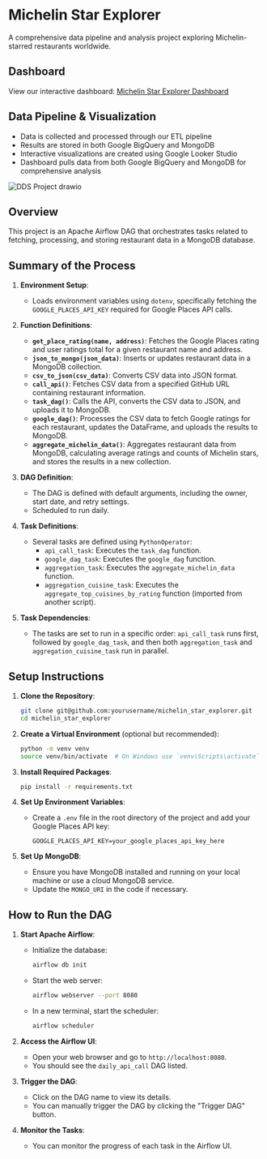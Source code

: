 # Michelin Star Explorer

A comprehensive data pipeline and analysis project exploring Michelin-starred restaurants worldwide.

## Dashboard
View our interactive dashboard: [Michelin Star Explorer Dashboard](https://liviaellen.com/michelin)

## Data Pipeline & Visualization

- Data is collected and processed through our ETL pipeline
- Results are stored in both Google BigQuery and MongoDB
- Interactive visualizations are created using Google Looker Studio
- Dashboard pulls data from both Google BigQuery and MongoDB for comprehensive analysis

![DDS Project drawio](https://github.com/user-attachments/assets/eaa8fecd-be59-4ee3-abc3-993f497e707c)

## Overview
This project is an Apache Airflow DAG that orchestrates tasks related to fetching, processing, and storing restaurant data in a MongoDB database.

## Summary of the Process

1. **Environment Setup**:
   - Loads environment variables using `dotenv`, specifically fetching the `GOOGLE_PLACES_API_KEY` required for Google Places API calls.

2. **Function Definitions**:
   - **`get_place_rating(name, address)`**: Fetches the Google Places rating and user ratings total for a given restaurant name and address.
   - **`json_to_mongo(json_data)`**: Inserts or updates restaurant data in a MongoDB collection.
   - **`csv_to_json(csv_data)`**: Converts CSV data into JSON format.
   - **`call_api()`**: Fetches CSV data from a specified GitHub URL containing restaurant information.
   - **`task_dag()`**: Calls the API, converts the CSV data to JSON, and uploads it to MongoDB.
   - **`google_dag()`**: Processes the CSV data to fetch Google ratings for each restaurant, updates the DataFrame, and uploads the results to MongoDB.
   - **`aggregate_michelin_data()`**: Aggregates restaurant data from MongoDB, calculating average ratings and counts of Michelin stars, and stores the results in a new collection.

3. **DAG Definition**:
   - The DAG is defined with default arguments, including the owner, start date, and retry settings.
   - Scheduled to run daily.

4. **Task Definitions**:
   - Several tasks are defined using `PythonOperator`:
     - `api_call_task`: Executes the `task_dag` function.
     - `google_dag_task`: Executes the `google_dag` function.
     - `aggregation_task`: Executes the `aggregate_michelin_data` function.
     - `aggregation_cuisine_task`: Executes the `aggregate_top_cuisines_by_rating` function (imported from another script).

5. **Task Dependencies**:
   - The tasks are set to run in a specific order: `api_call_task` runs first, followed by `google_dag_task`, and then both `aggregation_task` and `aggregation_cuisine_task` run in parallel.

## Setup Instructions

1. **Clone the Repository**:
   ```bash
   git clone git@github.com:yourusername/michelin_star_explorer.git
   cd michelin_star_explorer
   ```

2. **Create a Virtual Environment** (optional but recommended):
   ```bash
   python -m venv venv
   source venv/bin/activate  # On Windows use `venv\Scripts\activate`
   ```

3. **Install Required Packages**:
   ```bash
   pip install -r requirements.txt
   ```

4. **Set Up Environment Variables**:
   - Create a `.env` file in the root directory of the project and add your Google Places API key:
     ```
     GOOGLE_PLACES_API_KEY=your_google_places_api_key_here
     ```

5. **Set Up MongoDB**:
   - Ensure you have MongoDB installed and running on your local machine or use a cloud MongoDB service.
   - Update the `MONGO_URI` in the code if necessary.

## How to Run the DAG

1. **Start Apache Airflow**:
   - Initialize the database:
     ```bash
     airflow db init
     ```
   - Start the web server:
     ```bash
     airflow webserver --port 8080
     ```
   - In a new terminal, start the scheduler:
     ```bash
     airflow scheduler
     ```

2. **Access the Airflow UI**:
   - Open your web browser and go to `http://localhost:8080`.
   - You should see the `daily_api_call` DAG listed.

3. **Trigger the DAG**:
   - Click on the DAG name to view its details.
   - You can manually trigger the DAG by clicking the "Trigger DAG" button.

4. **Monitor the Tasks**:
   - You can monitor the progress of each task in the Airflow UI.
